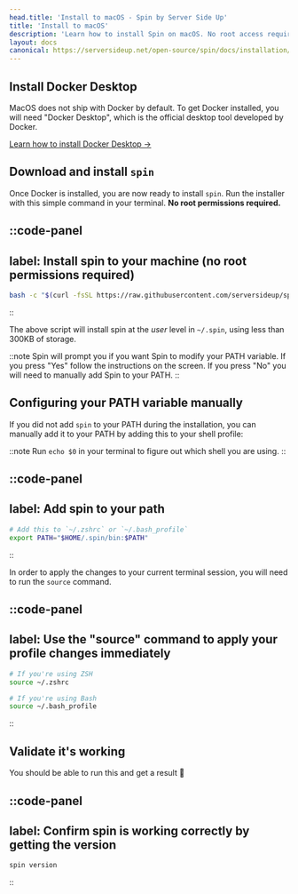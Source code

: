 ```yaml
---
head.title: 'Install to macOS - Spin by Server Side Up'
title: 'Install to macOS'
description: 'Learn how to install Spin on macOS. No root access required.'
layout: docs
canonical: https://serversideup.net/open-source/spin/docs/installation/install-macos
---
```

## Install Docker Desktop
MacOS does not ship with Docker by default. To get Docker installed, you will need "Docker Desktop", which is the official desktop tool developed by Docker.

[Learn how to install Docker Desktop →](https://docs.docker.com/desktop/mac/install/)

## Download and install `spin`
Once Docker is installed, you are now ready to install `spin`. Run the installer with this simple command in your terminal. **No root permissions required.**

::code-panel
---
label: Install spin to your machine (no root permissions required)
---
```bash
bash -c "$(curl -fsSL https://raw.githubusercontent.com/serversideup/spin/main/tools/install.sh)"
```
::

The above script will install spin at the _user_ level in `~/.spin`, using less than 300KB of storage.

::note
Spin will prompt you if you want Spin to modify your PATH variable. If you press "Yes" follow the instructions on the screen. If you press "No" you will need to manually add Spin to your PATH.
::


## Configuring your PATH variable manually
If you did not add `spin` to your PATH during the installation, you can manually add it to your PATH by adding this to your shell profile:

::note
Run `echo $0` in your terminal to figure out which shell you are using.
::

::code-panel
---
label: Add spin to your path
---
```bash
# Add this to `~/.zshrc` or `~/.bash_profile`
export PATH="$HOME/.spin/bin:$PATH"
```
::

In order to apply the changes to your current terminal session, you will need to run the `source` command.

::code-panel
---
label: Use the "source" command to apply your profile changes immediately
---
```bash
# If you're using ZSH
source ~/.zshrc

# If you're using Bash
source ~/.bash_profile
```
::

## Validate it's working
You should be able to run this and get a result 🥳

::code-panel
---
label: Confirm spin is working correctly by getting the version
---
```bash
spin version
```
::